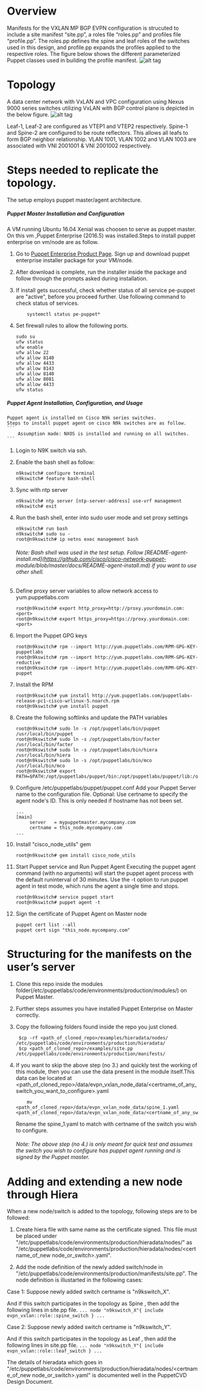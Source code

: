 # Overview
Manifests for the VXLAN MP BGP EVPN configuration is strucuted to include a site manifest “site.pp”, a roles file “roles.pp” and profiles file “profile.pp”.  The roles.pp defines the spine and leaf roles of the switches used in this design, and profile.pp expands the profiles applied to the respective roles.  The figure below shows the different parameterized Puppet classes used in  building the profile manifest.
![alt tag](https://github.com/datacenter/opennxos/blob/master/Puppet-NXOS-master/Puppet-VXLAN-CVD/images/Profiles.jpg)

# Topology
A data center network with VxLAN and VPC configuration using Nexus 9000 series switches utilizing VxLAN with BGP control plane is depicted in the below figure.
![alt tag](https://github.com/datacenter/opennxos/blob/master/Puppet-NXOS-master/Puppet-VXLAN-CVD/images/Topology.jpg)

Leaf-1, Leaf-2 are configured as VTEP1 and VTEP2 respectively. Spine-1 and Spine-2 are configured to be route reflectors. This allows all leafs to form BGP neighbor relationship. VLAN 1001, VLAN 1002 and VLAN 1003 are associated with VNI 2001001 & VNI 2001002 respectively. 

# Steps needed to replicate the topology.
The setup employs puppet master/agent architecture.

##### Puppet Master Installation and  Configuration

A VM running Ubuntu 16.04 Xenial was choosen to serve as puppet master. On this vm ,Puppet Enterprise (2016.5) was installed.Steps to install puppet enterprise on vm/node are as follow.

1. Go to [Puppet Enterprise Product Page](https://puppet.com/download-puppet-enterprise). Sign up and download puppet enterprise            installer package for your VM/node.

2. After download is complete, run the installer inside the package and follow through the prompts asked during installation.

3. If install gets successful, check whether status of all service pe-puppet are "active", before you proceed further. Use following        command to check status of services.
    ```
        systemctl status pe-puppet*
    ```

4. Set firewall rules to allow the following ports.
    ```
    sudo su
    ufw status
    ufw enable
    ufw allow 22
    ufw allow 8140
    ufw allow 4433
    ufw allow 8143
    ufw allow 8140
    ufw allow 8081
    ufw allow 4433
    ufw status
    ```
    
##### Puppet Agent Installation, Configuration, and Usage

    Puppet agent is installed on Cisco N9k series switches.
    Steps to install puppet agent on cisco N9k switches are as follow.
    ```
        Assumption made: NXOS is installed and running on all switches.
    ```

1. Login to N9K switch via ssh.

2. Enable the bash shell as follow:
    ```
    n9kswitch# configure terminal
    n9kswitch# feature bash-shell
    ```

3. Sync with ntp server 
    ```
    n9kswitch# ntp server [ntp-server-address] use-vrf management
    n9kswitch# exit
    ```

4. Run the bash shell, enter into sudo user mode and set proxy settings
    ```
    n9kswitch# run bash
    n9kswitch# sudo su -
    root@n9kswitch# ip netns exec management bash
    ```

    ###### Note: Bash shell was used in the test setup. Follow [README-agent-install.md](https://github.com/cisco/cisco-network-puppet-             module/blob/master/docs/README-agent-install.md) if you want to use other shell. 

5. Define proxy server variables to allow network access to yum.puppetlabs.com
    ```
    root@n9kswitch# export http_proxy=http://proxy.yourdomain.com:<port>
    root@n9kswitch# export https_proxy=https://proxy.yourdomain.com:<port>
    ```

6. Import the Puppet GPG keys
    ```
    root@n9kswitch# rpm --import http://yum.puppetlabs.com/RPM-GPG-KEY-puppetlabs
    root@n9kswitch# rpm --import http://yum.puppetlabs.com/RPM-GPG-KEY-reductive
    root@n9kswitch# rpm --import http://yum.puppetlabs.com/RPM-GPG-KEY-puppet
    ```

7. Install the RPM
    ```
    root@n9kswitch# yum install http://yum.puppetlabs.com/puppetlabs-release-pc1-cisco-wrlinux-5.noarch.rpm
    root@n9kswitch# yum install puppet
    ```

8. Create the following softlinks and update the PATH variables
    ```
    root@n9kswitch# sudo ln -s /opt/puppetlabs/bin/puppet /usr/local/bin/puppet
    root@n9kswitch# sudo ln -s /opt/puppetlabs/bin/facter /usr/local/bin/facter
    root@n9kswitch# sudo ln -s /opt/puppetlabs/bin/hiera /usr/local/bin/hiera
    root@n9kswitch# sudo ln -s /opt/puppetlabs/bin/mco /usr/local/bin/mco
    root@n9kswitch# export PATH=$PATH:/opt/puppetlabs/puppet/bin:/opt/puppetlabs/puppet/lib:/opt/puppetlabs/puppet/bin/gem
    ```

9. Configure /etc/puppetlabs/puppet/puppet.conf
    Add your Puppet Server name to the configuration file. Optional: Use certname     to specify the agent node's ID. This is only needed if hostname has not been       set.
    ```
    ...
    [main]
         server   = mypuppetmaster.mycompany.com
         certname = this_node.mycompany.com
    ...
    ```

10. Install "cisco_node_utils" gem
    ```
    root@n9kswitch# gem install cisco_node_utils
    ```

11. Start Puppet service and Run Puppet Agent
Executing the puppet agent command (with no arguments) will start the puppet agent process with the default runinterval of 30 minutes. Use the -t option to run puppet agent in test mode, which runs the agent a single time and stops.
    ```
    root@n9kswitch# service puppet start
    root@n9kswitch# puppet agent -t
    ```

12. Sign the certificate of Puppet Agent on Master node
    ```
    puppet cert list --all
    puppet cert sign "this_node.mycompany.com"
    ```
# Structuring for the manifests on the user’s server
1. Clone this repo inside the modules folder(/etc/puppetlabs/code/environments/production/modules/) on Puppet Master.
2. Further steps assumes you have installed Puppet Enterprise on Master correctly.
3. Copy the following folders found inside the repo you just cloned.

    ```
     $cp -rf <path_of_cloned_repo>/examples/hieradata/nodes/   /etc/puppetlabs/code/environments/production/hieradata/
     $cp <path_of_cloned_repo>/examples/site.pp   /etc/puppetlabs/code/environments/production/manifests/
    ```

4. If you want to skip the above step (no 3.) and quickly test the working of this module, then you can use the data present in the module itself.This data can be located at <path_of_cloned_repo>/data/evpn_vxlan_node_data/<certname_of_any_switch_you_want_to_configure>.yaml

	```
		mv  <path_of_cloned_repo>/data/evpn_vxlan_node_data/spine_1.yaml	<path_of_cloned_repo>/data/evpn_vxlan_node_data/<certname_of_any_switch_you_want_to_configure>.yaml
	```

	Rename the spine_1.yaml to match with certname of the switch you wish to configure. 
   ###### Note: The above step (no 4.) is only meant for quick test and assumes the switch you wish to configure has puppet agent running and is signed by the Puppet master.

# Adding and extending a new node through Hiera
When a new node/switch is added to the topology, following steps are to be followed:

1. Create hiera file with same name as the certificate signed. This file must be placed under "/etc/puppetlabs/code/environments/production/hieradata/nodes/" as  "/etc/puppetlabs/code/environments/production/hieradata/nodes/<certname_of_new node_or_switch>.yaml".

2. Add the node definition of the newly added switch/node in "/etc/puppetlabs/code/environments/production/manifests/site.pp".
The node definition is illustarted in the following cases:

Case 1: Suppose newly added switch certname is "n9kswitch_X".

And if this switch participates in the topology as Spine , then add the following lines in site.pp file.
    ```
        ...
           node "n9kswitch_X"{
             include evpn_vxlan::role::spine_switch
           }
        ...
    ```

Case 2: Suppose newly added switch certname is "n9kswitch_Y".

And if this switch participates in the topology as Leaf , then add the following lines in site.pp file.
    ```
        ...
           node "n9kswitch_Y"{
              include evpn_vxlan::role::leaf_switch
           }
        ...
    ```
    
The details of hieradata which goes in "/etc/puppetlabs/code/environments/production/hieradata/nodes/<certname_of_new node_or_switch>.yaml" is documented well in the PuppetCVD Design Document.

